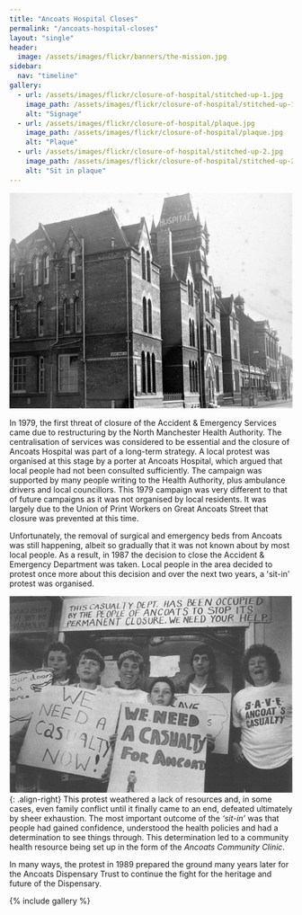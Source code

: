 ```yaml
---
title: "Ancoats Hospital Closes"
permalink: "/ancoats-hospital-closes"
layout: "single"
header:
  image: /assets/images/flickr/banners/the-mission.jpg
sidebar:
  nav: "timeline"
gallery:
  - url: /assets/images/flickr/closure-of-hospital/stitched-up-1.jpg
    image_path: /assets/images/flickr/closure-of-hospital/stitched-up-1.jpg
    alt: "Signage"
  - url: /assets/images/flickr/closure-of-hospital/plaque.jpg
    image_path: /assets/images/flickr/closure-of-hospital/plaque.jpg
    alt: "Plaque"
  - url: /assets/images/flickr/closure-of-hospital/stitched-up-2.jpg
    image_path: /assets/images/flickr/closure-of-hospital/stitched-up-2.jpg
    alt: "Sit in plaque"
---
```


![ancoats dispensary](assets/images/hospital-closure.jpg)

In 1979, the first threat of closure of the Accident & Emergency Services came  due to restructuring by the North Manchester Health Authority.  The centralisation of services was considered to be essential and the closure of Ancoats Hospital was part of a long-term strategy. A local protest was organised at this stage by a porter at Ancoats Hospital, which argued that local people had not been consulted sufficiently.  The campaign was supported by many people writing to the Health Authority, plus ambulance drivers and local councillors.  This 1979 campaign was very different to that of future campaigns as it was not organised by local residents.  It was largely due to the Union of Print Workers on Great Ancoats Street that closure was prevented at this time.  

Unfortunately, the removal of surgical and emergency beds from Ancoats was still happening, albeit so gradually that it was not known about by most local people. As a result, in 1987 the decision to close the Accident & Emergency Department was taken.  Local people in the area decided to protest once more about this decision and over the next two years, a 'sit-in' protest was organised. 

![protest](assets/images/flickr/closure-of-hospital/sit-in.jpg){: .align-right}
This protest weathered a lack of resources and, in some cases, even family conflict until it finally came to an end, defeated ultimately by sheer exhaustion.  The most important outcome of the _‘sit-in’_ was that people had gained confidence, understood the health policies and had a determination to see things through.  This determination led to a community health resource being set up in the form of the *Ancoats Community Clinic*.

In many ways, the protest in 1989 prepared the ground many years later for the Ancoats Dispensary Trust to continue the fight for the heritage and future of the Dispensary.

{% include gallery %}
